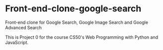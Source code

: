 # Front-end-clone-google-search
Front-end clone for Google Search, Google Image Search and Google Advanced Search

This is Project 0 for the course CS50's Web Programming with Python and JavaScript.
